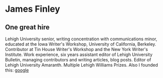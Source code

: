 # James Finley
## One great hire
Lehigh University senior, writing concentration with communications minor, educated at the Iowa Writer's Workshop, University of California, Berkeley. Contributor at Tin House Writer's Workshop and the New York Writer's Institute. Work experience, six years assistant editor of Lehigh University Bulletin, managing contributors and writing articles, blog posts. Editor of Lehigh University Amaranth. Multiple Lehigh Williams Prizes. 
Also I founded this: [google](https://www.google.com/)
